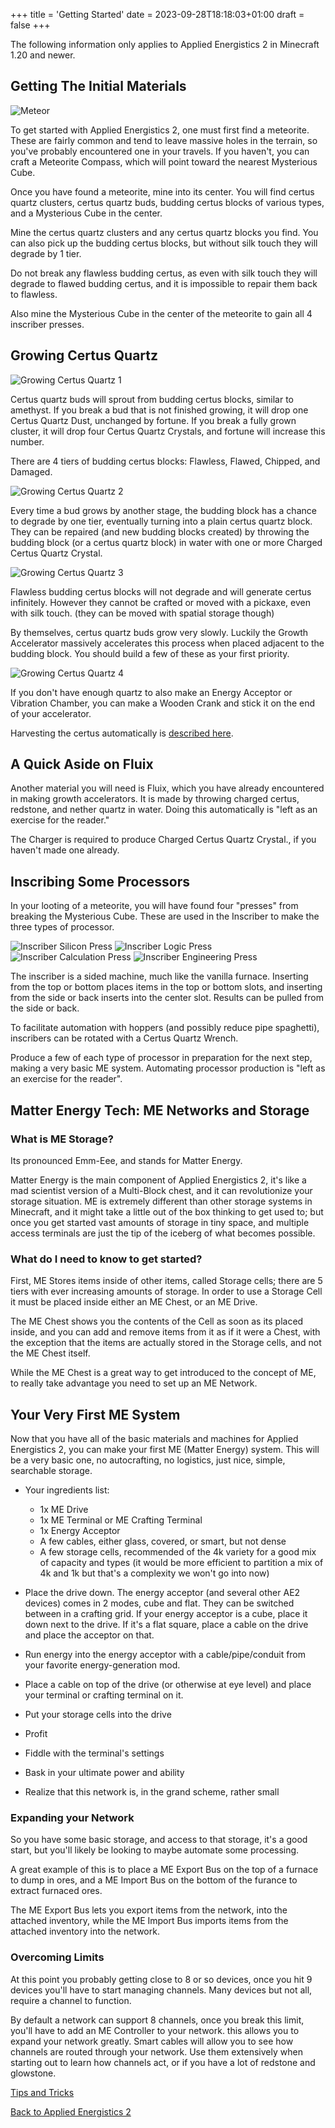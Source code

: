 +++
title = 'Getting Started'
date = 2023-09-28T18:18:03+01:00
draft = false
+++

The following information only applies to Applied Energistics 2 in Minecraft 1.20 and newer.

## Getting The Initial Materials

![Meteor](/mods/ae2/ae2_getting_started.png)

To get started with Applied Energistics 2, one must first find a meteorite. These are fairly common and tend to leave massive holes in the terrain, so you've probably encountered one in your travels. If you haven't, you can craft a Meteorite Compass, which will point toward the nearest Mysterious Cube.

Once you have found a meteorite, mine into its center. You will find certus quartz clusters, certus quartz buds, budding certus blocks of various types, and a Mysterious Cube in the center.

Mine the certus quartz clusters and any certus quartz blocks you find. You can also pick up the budding certus blocks, but without silk touch they will degrade by 1 tier.

Do not break any flawless budding certus, as even with silk touch they will degrade to flawed budding certus, and it is impossible to repair them back to flawless.

Also mine the Mysterious Cube in the center of the meteorite to gain all 4 inscriber presses.

## Growing Certus Quartz

![Growing Certus Quartz 1](/mods/ae2/ae2_growing_certus_quartz_1.png)

Certus quartz buds will sprout from budding certus blocks, similar to amethyst. If you break a bud that is not finished growing, it will drop one Certus Quartz Dust, unchanged by fortune. If you break a fully grown cluster, it will drop four Certus Quartz Crystals, and fortune will increase this number.

There are 4 tiers of budding certus blocks: Flawless, Flawed, Chipped, and Damaged.

![Growing Certus Quartz 2](/mods/ae2/ae2_growing_certus_quartz_2.png)

Every time a bud grows by another stage, the budding block has a chance to degrade by one tier, eventually turning into a plain certus quartz block. They can be repaired (and new budding blocks created) by throwing the budding block (or a certus quartz block) in water with one or more Charged Certus Quartz Crystal.

![Growing Certus Quartz 3](/mods/ae2/ae2_growing_certus_quartz_3.png)

Flawless budding certus blocks will not degrade and will generate certus infinitely. However they cannot be crafted or moved with a pickaxe, even with silk touch. (they can be moved with spatial storage though)

By themselves, certus quartz buds grow very slowly. Luckily the Growth Accelerator massively accelerates this process when placed adjacent to the budding block. You should build a few of these as your first priority.

![Growing Certus Quartz 4](/mods/ae2/ae2_growing_certus_quartz_4.png)

If you don't have enough quartz to also make an Energy Acceptor or Vibration Chamber, you can make a Wooden Crank and stick it on the end of your accelerator.

Harvesting the certus automatically is [described here](example-setups/simple-certus-farm.md).

## A Quick Aside on Fluix

Another material you will need is Fluix, which you have already encountered in making growth accelerators. It is made by throwing charged certus, redstone, and nether quartz in water. Doing this automatically is "left as an exercise for the reader."

The Charger is required to produce Charged Certus Quartz Crystal., if you haven't made one already.

## Inscribing Some Processors

In your looting of a meteorite, you will have found four "presses" from breaking the Mysterious Cube. These are used in the Inscriber to make the three types of processor.

![Inscriber Silicon Press](/mods/ae2/ae2_silicon_press.png)
![Inscriber Logic Press](/mods/ae2/ae2_logic_processor_press.png)
![Inscriber Calculation Press](/mods/ae2/ae2_calculation_press.png)
![Inscriber Engineering Press](/mods/ae2/ae2_engineering_press.png)

The inscriber is a sided machine, much like the vanilla furnace. Inserting from the top or bottom places items in the top or bottom slots, and inserting from the side or back inserts into the center slot. Results can be pulled from the side or back.

To facilitate automation with hoppers (and possibly reduce pipe spaghetti), inscribers can be rotated with a Certus Quartz Wrench.

Produce a few of each type of processor in preparation for the next step, making a very basic ME system. Automating processor production is "left as an exercise for the reader".

## Matter Energy Tech: ME Networks and Storage

### What is ME Storage?

Its pronounced Emm-Eee, and stands for Matter Energy.

Matter Energy is the main component of Applied Energistics 2, it's like a mad scientist version of a Multi-Block chest, and it can revolutionize your storage situation. ME is extremely different than other storage systems in Minecraft, and it might take a little out of the box thinking to get used to; but once you get started vast amounts of storage in tiny space, and multiple access terminals are just the tip of the iceberg of what becomes possible.

### What do I need to know to get started?

First, ME Stores items inside of other items, called Storage cells; there are 5 tiers with ever increasing amounts of storage. In order to use a Storage Cell it must be placed inside either an ME Chest, or an ME Drive.

The ME Chest shows you the contents of the Cell as soon as its placed inside, and you can add and remove items from it as if it were a Chest, with the exception that the items are actually stored in the Storage cells, and not the ME Chest itself.

While the ME Chest is a great way to get introduced to the concept of ME, to really take advantage you need to set up an ME Network.

## Your Very First ME System

Now that you have all of the basic materials and machines for Applied Energistics 2, you can make your first ME (Matter Energy) system. This will be a very basic one, no autocrafting, no logistics, just nice, simple, searchable storage.

- Your ingredients list:
    - 1x ME Drive
    - 1x ME Terminal or ME Crafting Terminal
    - 1x Energy Acceptor
    - A few cables, either glass, covered, or smart, but not dense
    - A few storage cells, recommended of the 4k variety for a good mix of capacity and types (it would be more efficient to partition a mix of 4k and 1k but that's a complexity we won't go into now)

- Place the drive down.
 The energy acceptor (and several other AE2 devices) comes in 2 modes, cube and flat. They can be switched between in a crafting grid. If your energy acceptor is a cube, place it down next to the drive. If it's a flat square, place a cable on the drive and place the acceptor on that.
- Run energy into the energy acceptor with a cable/pipe/conduit from your favorite energy-generation mod.
- Place a cable on top of the drive (or otherwise at eye level) and place your terminal or crafting terminal on it.
- Put your storage cells into the drive
- Profit
- Fiddle with the terminal's settings
- Bask in your ultimate power and ability
- Realize that this network is, in the grand scheme, rather small

### Expanding your Network

So you have some basic storage, and access to that storage, it's a good start, but you'll likely be looking to maybe automate some processing.

A great example of this is to place a ME Export Bus on the top of a furnace to dump in ores, and a ME Import Bus on the bottom of the furance to extract furnaced ores.

The ME Export Bus lets you export items from the network, into the attached inventory, while the ME Import Bus imports items from the attached inventory into the network.

### Overcoming Limits

At this point you probably getting close to 8 or so devices, once you hit 9 devices you'll have to start managing channels. Many devices but not all, require a channel to function.

By default a network can support 8 channels, once you break this limit, you'll have to add an ME Controller to your network. this allows you to expand your network greatly. Smart cables will allow you to see how channels are routed through your network. Use them extensively when starting out to learn how channels act, or if you have a lot of redstone and glowstone.

[Tips and Tricks](tips-and-tricks.md)

[Back to Applied Energistics 2](../Applied-Energistics-2.md)